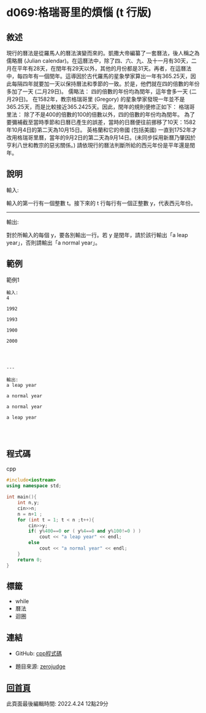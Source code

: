 # d069:格瑞哥里的煩惱 (t 行版)

## 敘述

現行的曆法是從羅馬人的曆法演變而來的。凱撒大帝編纂了一套曆法，後人稱之為儒略曆 (Julian calendar)。在這曆法中，除了四、六、九、及十一月有30天，二月在平年有28天，在閏年有29天以外，其他的月份都是31天。再者，在這曆法中，每四年有一個閏年。這導因於古代羅馬的星象學家算出一年有365.25天，因此每隔四年就要加一天以保持曆法和季節的一致。於是，他們就在四的倍數的年份多加了一天 (二月29日)。
儒略法：
四的倍數的年份均為閏年，這年會多一天 (二月29日)。
在1582年，教宗格瑞哥里 (Gregory) 的星象學家發現一年並不是365.25天，而是比較接近365.2425天。因此，閏年的規則便修正如下：
格瑞哥里法：
除了不是400的倍數的100的倍數以外，四的倍數的年份均為閏年。
為了要彌補截至當時季節和日曆已產生的誤差，當時的日曆便往前挪移了10天：1582年10月4日的第二天為10月15日。
英格蘭和它的帝國 (包括美國) 一直到1752年才改用格瑞哥里曆，當年的9月2日的第二天為9月14日。(未同步採用新曆乃肇因於亨利八世和教宗的惡劣關係。)
請依現行的曆法判斷所給的西元年份是平年還是閏年。


## 說明

輸入:

輸入的第一行有一個整數 t。接下來的 t 行每行有一個正整數 y，代表西元年份。

---

輸出:

對於所輸入的每個 y，要各別輸出一行。若 y 是閏年，請於該行輸出「a leap year」，否則請輸出「a normal year」。

## 範例
範例1

```
輸入:
4
1992
1993
1900
2000


---

輸出:
a leap year
a normal year
a normal year
a leap year


```

## 程式碼
cpp

```cpp
#include<iostream>
using namespace std;

int main(){
    int n,y;
    cin>>n;
    n = n+1 ;
    for (int t = 1; t < n ;t++){   
        cin>>y;
        if( y%400==0 or ( y%4==0 and y%100!=0 ) )
            cout << "a leap year" << endl;
        else
            cout << "a normal year" << endl;
    }
    return 0;
}

```

## 標籤
- while
- 曆法
- 迴圈


## 連結
- GitHub: [cpp程式碼](https://github.com/henryleecode23/solve_record/blob/main/zerojudge/d069/main.cpp)


- 題目來源: [zerojudge](https://zerojudge.tw/ShowProblem?problemid=d069)

## [回首頁](https://henryleecode23.github.io/solve_record/)

此頁面最後編輯時間: 2022.4.24 12點29分
